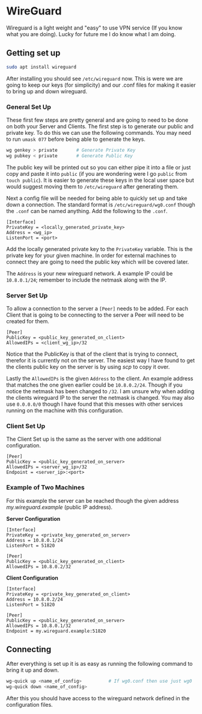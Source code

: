 
# WireGuard

Wireguard is a light weight and "easy" to use VPN service (If you know what you are doing). Lucky for future me I do know what I am doing.

## Getting set up

``` bash
sudo apt install wireguard
```

After installing you should see `/etc/wireguard` now. This is were we are going to keep our keys (for simplicity) and our .conf files for making it easier to bring up and down wireguard.

### General Set Up

These first few steps are pretty general and are going to need to be done on both your Server and Clients. The first step is to generate our public and private key. To do this we can use the following commands. You may need to run `umask 077` before being able to generate the keys.

``` bash
wg genkey > private       # Generate Private Key
wg pubkey < private       # Generate Public Key
```
The public key will be printed out so you can either pipe it into a file or just copy and paste it into `public` (if you are wondering were I go `public` from `touch public`). It is easier to generate these keys in the local user space but would suggest moving them to `/etc/wireguard` after generating them. 

Next a config file will be needed for being able to quickly set up and take down a connection. The standard format is `/etc/wireguard/wg0.conf` though the `.conf` can be named anything. Add the following to the `.conf`.

``` 
[Interface]
PrivateKey = <locally_generated_private_key>
Address = <wg_ip>
ListenPort = <port>
```

Add the locally generated private key to the `PrivateKey` variable. This is the private key for your given machine. In order for external machines to connect they are going to need the public key which will be covered later.

The `Address` is your new wireguard network. A example IP could be `10.8.0.1/24`; remember to include the netmask along with the IP.

### Server Set Up

To allow a connection to the server a `[Peer]` needs to be added. For each Client that is going to be connecting to the server a Peer will need to be created for them. 

```
[Peer]
PublicKey = <public_key_generated_on_client>
AllowedIPs = <client_wg_ip>/32
```

Notice that the PublicKey is that of the client that is trying to connect, therefor it is currently not on the server. The easiest way I have found to get the clients public key on the server is by using *scp* to copy it over. 

Lastly the `AllowedIPs` is the given `Address` to the client. An example address that matches the one given earlier could be `10.8.0.2/24`. Though if you notice the netmask has been changed to `/32`. I am unsure why when adding the clients wireguard IP to the server the netmask is changed. You may also use `0.0.0.0/0` though I have found that this messes with other services running on the machine with this configuration.

### Client Set Up

The Client Set up is the same as the server with one additional configuration. 

```
[Peer]
PublicKey = <public_key_generated_on_server>
AllowedIPs = <server_wg_ip>/32
Endpoint = <server_ip>:<port>
```

### Example of Two Machines

For this example the server can be reached though the given address *my.wireguard.example* (public IP address).

**Server Configuration**
```
[Interface]
PrivateKey = <private_key_generated_on_server>
Address = 10.8.0.1/24
ListenPort = 51820

[Peer]
PublicKey = <public_key_generated_on_client>
AllowedIPs = 10.8.0.2/32
```

**Client Configuration**
```
[Interface]
PrivateKey = <private_key_generated_on_client>
Address = 10.8.0.2/24
ListenPort = 51820

[Peer]
PublicKey = <public_key_generated_on_server>
AllowedIPs = 10.8.0.1/32
Endpoint = my.wireguard.example:51820
```

## Connecting

After everything is set up it is as easy as running the following command to bring it up and down.

``` bash
wg-quick up <name_of_config>          # If wg0.conf then use just wg0
wg-quick down <name_of_config>
```

After this you should have access to the wireguard network defined in the configuration files.


